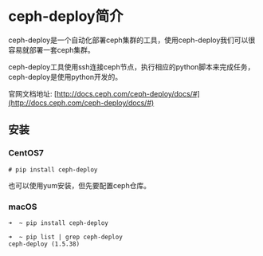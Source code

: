 # ceph-deploy简介
ceph-deploy是一个自动化部署ceph集群的工具，使用ceph-deploy我们可以很容易就部署一套ceph集群。  

ceph-deploy工具使用ssh连接ceph节点，执行相应的python脚本来完成任务，ceph-deploy是使用python开发的。

官网文档地址:  [http://docs.ceph.com/ceph-deploy/docs/#](http://docs.ceph.com/ceph-deploy/docs/#)

## 安装
### CentOS7
```
# pip install ceph-deploy
```

也可以使用yum安装，但先要配置ceph仓库。  


### macOS
```
➜  ~ pip install ceph-deploy

➜  ~ pip list | grep ceph-deploy
ceph-deploy (1.5.38)
```

